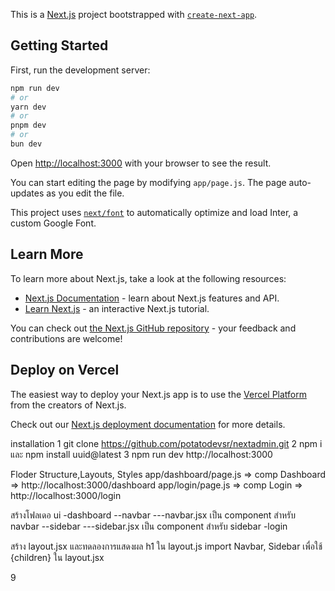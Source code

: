 This is a [Next.js](https://nextjs.org/) project bootstrapped with [`create-next-app`](https://github.com/vercel/next.js/tree/canary/packages/create-next-app).

## Getting Started

First, run the development server:

```bash
npm run dev
# or
yarn dev
# or
pnpm dev
# or
bun dev
```

Open [http://localhost:3000](http://localhost:3000) with your browser to see the result.

You can start editing the page by modifying `app/page.js`. The page auto-updates as you edit the file.

This project uses [`next/font`](https://nextjs.org/docs/basic-features/font-optimization) to automatically optimize and load Inter, a custom Google Font.

## Learn More

To learn more about Next.js, take a look at the following resources:

- [Next.js Documentation](https://nextjs.org/docs) - learn about Next.js features and API.
- [Learn Next.js](https://nextjs.org/learn) - an interactive Next.js tutorial.

You can check out [the Next.js GitHub repository](https://github.com/vercel/next.js/) - your feedback and contributions are welcome!

## Deploy on Vercel

The easiest way to deploy your Next.js app is to use the [Vercel Platform](https://vercel.com/new?utm_medium=default-template&filter=next.js&utm_source=create-next-app&utm_campaign=create-next-app-readme) from the creators of Next.js.

Check out our [Next.js deployment documentation](https://nextjs.org/docs/deployment) for more details.

installation
1 git clone https://github.com/potatodevsr/nextadmin.git
2 npm i และ npm install uuid@latest
3 npm run dev http://localhost:3000

Floder Structure,Layouts, Styles
app/dashboard/page.js => comp Dashboard => http://localhost:3000/dashboard
app/login/page.js => comp Login => http://localhost:3000/login

สร้างโฟลเดอ 
ui
-dashboard
--navbar
---navbar.jsx เป็น component สำหรับ navbar
--sidebar
---sidebar.jsx เป็น component สำหรับ sidebar
-login

สร้าง layout.jsx และทดลองการแสดงผล h1 ใน layout.js
import Navbar, Sidebar เพื่อใช้ {children} ใน layout.jsx

9